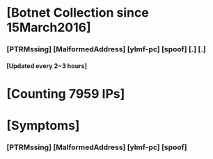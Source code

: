 # [Botnet Collection since 15March2016]
### [PTRMssing] [MalformedAddress] [ylmf-pc] [spoof] [.] [.]
#### [Updated every 2~3 hours]

# [Counting 7959 IPs]

# [Symptoms] 
###   [PTRMssing] [MalformedAddress] [ylmf-pc] [spoof]
